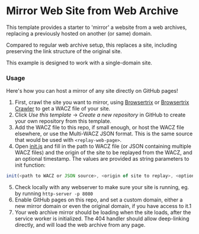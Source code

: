 # Mirror Web Site from Web Archive

This template provides a starter to 'mirror' a website from a web archives, replacing a previously hosted on another (or same) domain.

Compared to regular web archive setup, this replaces a site, including preserving the link structure of the original site.

This example is designed to work with a single-domain site.

### Usage

Here's how you can host a mirror of any site directly on GitHub pages!

1) First, crawl the site you want to mirror, using [Browsertrix](https://webrecorder.net/browsertrix) or [Browsertrix Crawler](https://github.com/webrecorder/browsertrix-crawler) to get a WACZ file of your site.
2) Click *Use this template* -> *Create a new repository* in GitHub to create your own repository from this template.
3) Add the WACZ file to this repo, if small enough, or host the WACZ file elsewhere, or use the Multi-WACZ JSON format. This is the same source that would be used with `<replay-web-page>`.
4) Open [init.js](init.js) and fill in the path to WACZ file (or JSON containing multiple WACZ files) and the origin of the site to be replayed from the WACZ, and an optional timestamp. The values are provided as string parameters to init function:

  ```js
  init(<path to WACZ or JSON source>, <origin of site to replay>, <optional timestamp>);
  ```
5) Check locally with any webserver to make sure your site is running, eg. by running `http-server -p 8080`
6) Enable GitHub pages on this repo, and set a custom domain, either a new mirror domain or even the original domain, if you have access to it.1
7) Your web archive mirror should be loading when the site loads, after the service worker is initialized. The 404 handler should allow deep-linking directly, and will load the web archive from any page.
